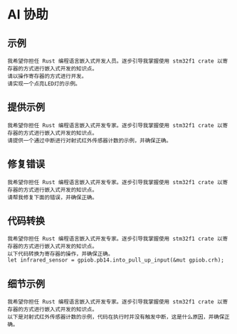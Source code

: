 # AI 协助

## 示例

```text
我希望你担任 Rust 编程语言嵌入式开发人员。逐步引导我掌握使用 stm32f1 crate 以寄存器的方式进行嵌入式开发的知识点。
请以操作寄存器的方式进行开发。
请实现一个点亮LED灯的示例。
```

## 提供示例

```
我希望你担任 Rust 编程语言嵌入式开发专家。逐步引导我掌握使用 stm32f1 crate 以寄存器的方式进行嵌入式开发的知识点。
请提供一个通过中断进行对射式红外传感器计数的示例，并确保正确。
```

## 修复错误

```
我希望你担任 Rust 编程语言嵌入式开发专家。逐步引导我掌握使用 stm32f1 crate 以寄存器的方式进行嵌入式开发的知识点。
请帮我修复下面的错误，并确保正确。
```

## 代码转换

```
我希望你担任 Rust 编程语言嵌入式开发专家。逐步引导我掌握使用 stm32f1 crate 以寄存器的方式进行嵌入式开发的知识点。
以下代码转换为寄存器的操作，并确保正确。
let infrared_sensor = gpiob.pb14.into_pull_up_input(&mut gpiob.crh);
```

## 细节示例

```
我希望你担任 Rust 编程语言嵌入式开发专家。逐步引导我掌握使用 stm32f1 crate 以寄存器的方式进行嵌入式开发的知识点。
以下是对射式红外传感器计数的示例，代码在执行时并没有触发中断，这是什么原因，并确保正确。
```
